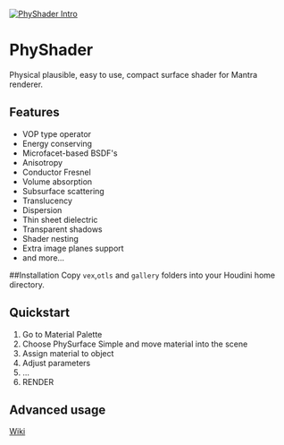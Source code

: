 [![PhyShader Intro](../../wiki/img/happy.jpg "PhyShader Intro")](http://vimeo.com/116465165)

# PhyShader
Physical plausible, easy to use, compact surface shader for Mantra renderer.

## Features
* VOP type operator
* Energy conserving
* Microfacet-based BSDF's
* Anisotropy
* Conductor Fresnel
* Volume absorption
* Subsurface scattering
* Translucency
* Dispersion
* Thin sheet dielectric
* Transparent shadows
* Shader nesting
* Extra image planes support
* and more...

##Installation
Copy `vex`,`otls` and `gallery` folders into your Houdini home directory.

## Quickstart
1. Go to Material Palette
2. Choose PhySurface Simple and move material into the scene
3. Assign material to object
4. Adjust parameters
5. ...
6. RENDER

## Advanced usage
[Wiki](../../wiki/Home)
